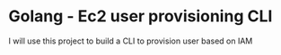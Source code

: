 # Golang - Ec2 user provisioning CLI

I will use this project to build a CLI to provision user based on IAM 